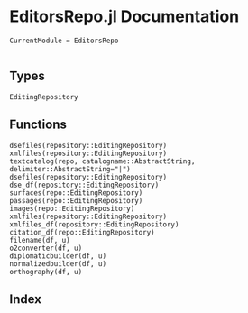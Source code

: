 # EditorsRepo.jl Documentation
```@meta
CurrentModule = EditorsRepo
```
```@contents
```
## Types
```@docs
EditingRepository
```

## Functions
```@docs
dsefiles(repository::EditingRepository)
xmlfiles(repository::EditingRepository)
textcatalog(repo, catalogname::AbstractString, delimiter::AbstractString="|")
dsefiles(repository::EditingRepository)
dse_df(repository::EditingRepository)
surfaces(repo::EditingRepository)
passages(repo::EditingRepository)
images(repo::EditingRepository)
xmlfiles(repository::EditingRepository)
xmlfiles_df(repository::EditingRepository)
citation_df(repo::EditingRepository)
filename(df, u)
o2converter(df, u)
diplomaticbuilder(df, u)
normalizedbuilder(df, u)
orthography(df, u)
```
## Index
```@index
```
